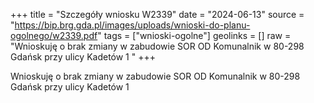 +++
title = "Szczegóły wniosku W2339"
date = "2024-06-13"
source = "https://bip.brg.gda.pl/images/uploads/wnioski-do-planu-ogolnego/w2339.pdf"
tags = ["wnioski-ogolne"]
geolinks = []
raw = "Wnioskuję o brak zmiany w zabudowie SOR OD Komunalnik w 80-298 Gdańsk przy ulicy Kadetów 1 "
+++

Wnioskuję o brak zmiany w zabudowie SOR OD Komunalnik w 80-298 Gdańsk przy
ulicy Kadetów 1



